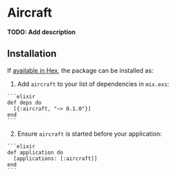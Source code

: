 # Aircraft

**TODO: Add description**

## Installation

If [available in Hex](https://hex.pm/docs/publish), the package can be installed as:

  1. Add `aircraft` to your list of dependencies in `mix.exs`:

    ```elixir
    def deps do
      [{:aircraft, "~> 0.1.0"}]
    end
    ```

  2. Ensure `aircraft` is started before your application:

    ```elixir
    def application do
      [applications: [:aircraft]]
    end
    ```


